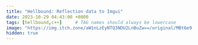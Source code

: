 ```yaml
---
title: "Hellbound: Reflection data to Imgui"
date: 2023-10-29 04:43:00 +0800
tags: [hellbound,c++]     # TAG names should always be lowercase
image: "https://img.itch.zone/aW1nLzEyNTQ3NDU2LnBuZw==/original/MBt6e9.png"
hidden: true
---
```

